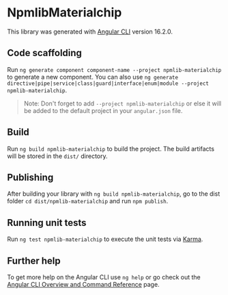 # NpmlibMaterialchip

This library was generated with [Angular CLI](https://github.com/angular/angular-cli) version 16.2.0.

## Code scaffolding

Run `ng generate component component-name --project npmlib-materialchip` to generate a new component. You can also use `ng generate directive|pipe|service|class|guard|interface|enum|module --project npmlib-materialchip`.
> Note: Don't forget to add `--project npmlib-materialchip` or else it will be added to the default project in your `angular.json` file. 

## Build

Run `ng build npmlib-materialchip` to build the project. The build artifacts will be stored in the `dist/` directory.

## Publishing

After building your library with `ng build npmlib-materialchip`, go to the dist folder `cd dist/npmlib-materialchip` and run `npm publish`.

## Running unit tests

Run `ng test npmlib-materialchip` to execute the unit tests via [Karma](https://karma-runner.github.io).

## Further help

To get more help on the Angular CLI use `ng help` or go check out the [Angular CLI Overview and Command Reference](https://angular.io/cli) page.
